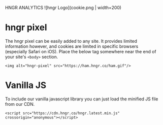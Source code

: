 HNGR ANALYTICS
![hngr Logo](cookie.png | width=200)

hngr pixel
=================
The hngr pixel can be easily added to any site. It provides limited information however, and cookies are limited in specific browsers (especially Safari on iOS). Place the below tag somewhere near the end of your site's `<body>` section.

```
<img alt="hngr-pixel" src="https://ham.hngr.co/ham.gif"/>
```


Vanilla JS
==================
To include our vanilla javascript library you can just load the minified JS file from our CDN.

```
<script src="https://cdn.hngr.co/hngr.latest.min.js" crossorigin="anonymous"></script>

```

